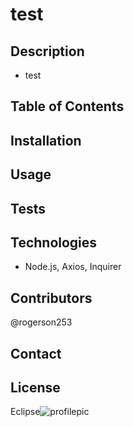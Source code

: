 # test
  ## Description
  * test

  ## Table of Contents

  ## Installation

  ## Usage

  ## Tests
  
  ## Technologies
  * Node.js, Axios, Inquirer

  ## Contributors
  @rogerson253
  
  ## Contact
 
  
  ## License
  Eclipse![profilepic](https://avatars2.githubusercontent.com/u/57200095?v=4)
